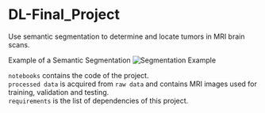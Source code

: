 # DL-Final_Project
Use semantic segmentation to determine and locate tumors in MRI brain scans.

Example of a Semantic Segmentation
![Segmentation Example](https://github.com/Salitre97/semantic-segmentation-MRI/assets/126845001/cc443ac3-e937-4d66-97bc-b243564a4443)

`notebooks` contains the code of the project.    
`processed data` is acquired from `raw data` and contains MRI images used for training, validation and testing.   
`requirements` is the list of dependencies of this project. 
